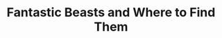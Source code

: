 ---
layout: post
title: "Fantastic Beasts and Where to Find Them"
category: movie
rate: 2
year: 2016
---